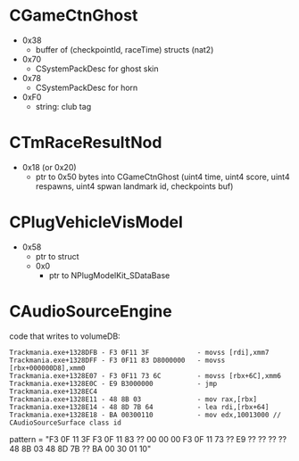 # CGameCtnGhost

- 0x38
  - buffer of (checkpointId, raceTime) structs (nat2)
- 0x70
  - CSystemPackDesc for ghost skin
- 0x78
  - CSystemPackDesc for horn
- 0xF0
  - string: club tag

# CTmRaceResultNod

- 0x18 (or 0x20)
  - ptr to 0x50 bytes into CGameCtnGhost (uint4 time, uint4 score, uint4 respawns, uint4 spwan landmark id, checkpoints buf)


# CPlugVehicleVisModel

- 0x58
  - ptr to struct
  - 0x0
    - ptr to NPlugModelKit_SDataBase

# CAudioSourceEngine

code that writes to volumeDB:

```
Trackmania.exe+1328DFB - F3 0F11 3F            - movss [rdi],xmm7
Trackmania.exe+1328DFF - F3 0F11 83 D8000000   - movss [rbx+000000D8],xmm0
Trackmania.exe+1328E07 - F3 0F11 73 6C         - movss [rbx+6C],xmm6
Trackmania.exe+1328E0C - E9 B3000000           - jmp Trackmania.exe+1328EC4
Trackmania.exe+1328E11 - 48 8B 03              - mov rax,[rbx]
Trackmania.exe+1328E14 - 48 8D 7B 64           - lea rdi,[rbx+64]
Trackmania.exe+1328E18 - BA 00300110           - mov edx,10013000 // CAudioSourceSurface class id
```

pattern = "F3 0F 11 3F F3 0F 11 83 ?? 00 00 00 F3 0F 11 73 ?? E9 ?? ?? ?? ?? 48 8B 03 48 8D 7B ?? BA 00 30 01 10"
